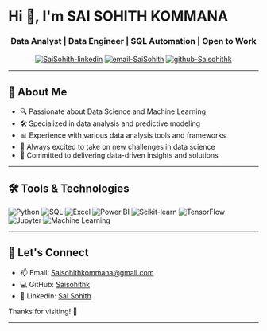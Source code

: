 # Hi 👋, I'm SAI SOHITH KOMMANA

<h3 align="center">Data Analyst | Data Engineer | SQL Automation | Open to Work</h3>

<p align="center">
  <a href="https://www.linkedin.com/in/sai-sohith-410s62s11/" target="blank"><img align="center" src="https://img.shields.io/badge/LinkedIn-blue?style=for-the-badge&logo=linkedin&logoColor=white" alt="SaiSohith-linkedin"/></a>
  <a href="mailto:Saisohithkommana@gmail.com" target="blank"><img align="center" src="https://img.shields.io/badge/Email-D14836?style=for-the-badge&logo=gmail&logoColor=white" alt="email-SaiSohith"/></a>
  <a href="https://github.com/Saisohithk" target="blank"><img align="center" src="https://img.shields.io/badge/GitHub-181717?style=for-the-badge&logo=github&logoColor=white" alt="github-Saisohithk"/></a>
</p>

---

## 🧭 About Me
- 🔍 Passionate about Data Science and Machine Learning
- 🛠️ Specialized in data analysis and predictive modeling
- 📊 Experience with various data analysis tools and frameworks
- 👀 Always excited to take on new challenges in data science
- 🧠 Committed to delivering data-driven insights and solutions

---

## 🛠️ Tools & Technologies
<p align="left">
  <img src="https://img.shields.io/badge/Python-3776AB?style=for-the-badge&logo=python&logoColor=white" alt="Python"/>
  <img src="https://img.shields.io/badge/SQL-4479A1?style=for-the-badge&logo=postgresql&logoColor=white" alt="SQL"/>
  <img src="https://img.shields.io/badge/Excel-217346?style=for-the-badge&logo=microsoft-excel&logoColor=white" alt="Excel"/>
  <img src="https://img.shields.io/badge/Power_BI-F2C811?style=for-the-badge&logo=powerbi&logoColor=black" alt="Power BI"/>
  <img src="https://img.shields.io/badge/scikit--learn-F7931E?style=for-the-badge&logo=scikit-learn&logoColor=white" alt="Scikit-learn"/>
  <img src="https://img.shields.io/badge/TensorFlow-FF6F00?style=for-the-badge&logo=tensorflow&logoColor=white" alt="TensorFlow"/>
  <img src="https://img.shields.io/badge/Jupyter-F37626?style=for-the-badge&logo=jupyter&logoColor=white" alt="Jupyter"/>
  <img src="https://img.shields.io/badge/Machine_Learning-FF6F00?style=for-the-badge&logo=machine-learning&logoColor=white" alt="Machine Learning"/>
</p>

---

## 🤝 Let's Connect
- 📫 Email: Saisohithkommana@gmail.com
- 💻 GitHub: [Saisohithk](https://github.com/Saisohithk)
- 🔗 LinkedIn: [Sai Sohith](www.linkedin.com/in/sai-sohith-410s62s11)

Thanks for visiting! 🌱

---
